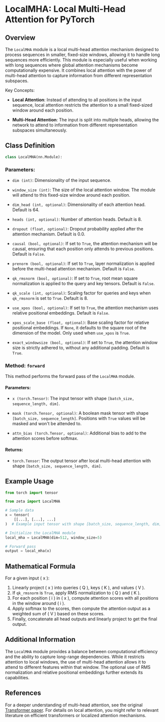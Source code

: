 # LocalMHA: Local Multi-Head Attention for PyTorch

## Overview

The `LocalMHA` module is a local multi-head attention mechanism designed to process sequences in smaller, fixed-size windows, allowing it to handle long sequences more efficiently. This module is especially useful when working with long sequences where global attention mechanisms become computationally expensive. It combines local attention with the power of multi-head attention to capture information from different representation subspaces.

Key Concepts:

- **Local Attention**: Instead of attending to all positions in the input sequence, local attention restricts the attention to a small fixed-sized window around each position.

- **Multi-Head Attention**: The input is split into multiple heads, allowing the network to attend to information from different representation subspaces simultaneously.

## Class Definition

```python
class LocalMHA(nn.Module):
```

### Parameters:

- `dim (int)`: Dimensionality of the input sequence.
  
- `window_size (int)`: The size of the local attention window. The module will attend to this fixed-size window around each position.
  
- `dim_head (int, optional)`: Dimensionality of each attention head. Default is 64.
  
- `heads (int, optional)`: Number of attention heads. Default is 8.
  
- `dropout (float, optional)`: Dropout probability applied after the attention mechanism. Default is 0.0.
  
- `causal (bool, optional)`: If set to `True`, the attention mechanism will be causal, ensuring that each position only attends to previous positions. Default is `False`.
  
- `prenorm (bool, optional)`: If set to `True`, layer normalization is applied before the multi-head attention mechanism. Default is `False`.
  
- `qk_rmsnorm (bool, optional)`: If set to `True`, root mean square normalization is applied to the query and key tensors. Default is `False`.

- `qk_scale (int, optional)`: Scaling factor for queries and keys when `qk_rmsnorm` is set to `True`. Default is 8.

- `use_xpos (bool, optional)`: If set to `True`, the attention mechanism uses relative positional embeddings. Default is `False`.

- `xpos_scale_base (float, optional)`: Base scaling factor for relative positional embeddings. If `None`, it defaults to the square root of the dimension of the model. Only used when `use_xpos` is `True`.

- `exact_windowsize (bool, optional)`: If set to `True`, the attention window size is strictly adhered to, without any additional padding. Default is `True`.

### Method: `forward`

This method performs the forward pass of the `LocalMHA` module.

#### Parameters:

- `x (torch.Tensor)`: The input tensor with shape `[batch_size, sequence_length, dim]`.

- `mask (torch.Tensor, optional)`: A boolean mask tensor with shape `[batch_size, sequence_length]`. Positions with `True` values will be masked and won't be attended to.

- `attn_bias (torch.Tensor, optional)`: Additional bias to add to the attention scores before softmax. 

#### Returns:

- `torch.Tensor`: The output tensor after local multi-head attention with shape `[batch_size, sequence_length, dim]`.

## Example Usage

```python
from torch import tensor

from zeta import LocalMHA

# Sample data
x = tensor(
    [[...], [...], ...]
)  # Example input tensor with shape [batch_size, sequence_length, dim]

# Initialize the LocalMHA module
local_mha = LocalMHA(dim=512, window_size=5)

# Forward pass
output = local_mha(x)
```

## Mathematical Formula

For a given input \( x \):

1. Linearly project \( x \) into queries \( Q \), keys \( K \), and values \( V \).
2. If `qk_rmsnorm` is `True`, apply RMS normalization to \( Q \) and \( K \).
3. For each position \( i \) in \( x \), compute attention scores with all positions in the window around \( i \).
4. Apply softmax to the scores, then compute the attention output as a weighted sum of \( V \) based on these scores.
5. Finally, concatenate all head outputs and linearly project to get the final output.

## Additional Information

The `LocalMHA` module provides a balance between computational efficiency and the ability to capture long-range dependencies. While it restricts attention to local windows, the use of multi-head attention allows it to attend to different features within that window. The optional use of RMS normalization and relative positional embeddings further extends its capabilities.

## References

For a deeper understanding of multi-head attention, see the original [Transformer paper](https://arxiv.org/abs/1706.03762). For details on local attention, you might refer to relevant literature on efficient transformers or localized attention mechanisms.